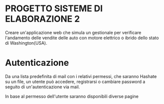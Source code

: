 # PROGETTO SISTEME DI ELABORAZIONE 2
Creare un'applicazione web che simula un gestionale per verificare l'andamento delle vendite 
delle auto con motore elettrico o ibrido dello stato di Washington(USA). 

# Autenticazione
Da una lista predefinita di mail con i relativi permessi, che saranno Hashate su un file, un utente può 
accedere, registrarsi o cambiare password a seguito di un'autenticazione via mail. 

In base al permesso dell'utente saranno disponibili diverse pagine
